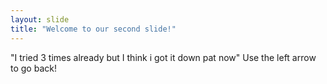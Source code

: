 ```yaml
---
layout: slide
title: "Welcome to our second slide!"
---
```

"I tried 3 times already but I think i got it down pat now"
Use the left arrow to go back!
